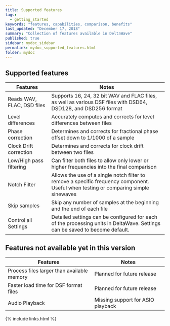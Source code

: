 ```yaml
---
title: Supported features
tags:
  - getting_started
keywords: "features, capabilities, comparison, benefits"
last_updated: "December 17, 2018"
summary: "Collection of features available in DeltaWave"
published: true
sidebar: mydoc_sidebar
permalink: mydoc_supported_features.html
folder: mydoc
---
```



## Supported features

Features      | Notes
--------------|-----------
Reads WAV, FLAC, DSD files | Supports 16, 24, 32 bit WAV and FLAC files, as well as various DSF files with DSD64, DSD128, and DSD256 format
Level differences | Accurately computes and corrects for level differences between files
Phase correction | Determines and corrects for fractional phase offset down to 1/1000 of a sample
Clock Drift correction | Determines and corrects for clock drift between two files
Low/High pass filtering | Can filter both files to allow only lower or higher frequencies into the final comparison
Notch Filter | Allows the use of a single notch filter to remove a specific frequency component. Useful when testing or comparing simple sinewaves
Skip samples | Skip any number of samples at the beginning and the end of each file
Control all Settings | Detailed settings can be configured for each of the processing units in DeltaWave. Settings can be saved to become default.





## Features not available yet in this version


Features |  Notes
--------|-----------
Process files larger than available memory | Planned for future release
Faster load time for DSF format files | Planned for future release
Audio Playback | Missing support for ASIO playback

{% include links.html %}
